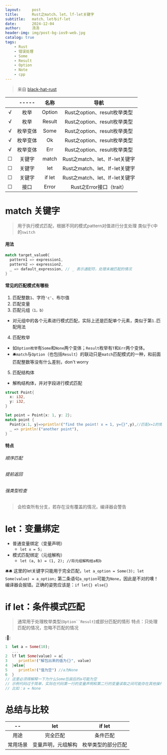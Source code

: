 ```yaml
---
layout:     post
title:      Rust之match、let、lf-let关键字
subtitle:   match、let与if-let
date:       2024-12-04
author:     汤汤
header-img: img/post-bg-ios9-web.jpg
catalog: true
tags:
    - Rust
    - 错误处理
    - Some
    - Result
    - Option
    - Note
    - cpp
---
```

> 来自 [black-hat-rust](https://github.com/skerkour/black-hat-rust) 

|   |-----  |   名称|       导航                 |
|:-:|:-----:|:-----:|:-------------------------:|
|√  |枚举    |Option|Rust之option、result枚举类型|
|√  |枚举    |Result|Rust之option、result枚举类型|
|√  |枚举变体|Some  |Rust之option、result枚举类型|
|√  |枚举变体|Ok    |Rust之option、result枚举类型|
|√  |枚举变体|Err   |Rust之option、result枚举类型|
|☐ |关键字  |match |Rust之match、let、lf-let关键字|
|☐ |关键字  |let   |Rust之match、let、lf-let关键字|
|☐ |关键字  |if let|Rust之match、let、lf-let关键字|
|☐ |接口|Error |Rust之Error接口（trait）|

# match 关键字
> 用于执行模式匹配，根据不同的模式pattern对值进行分支处理
> 类似于`C`中的`switch`  

#### 用法
```rust
match target_value0{
  pattern1 => expression1,
  pattern2 => expression2,
  _ => dafault_expression, // _ 表示通配符，处理未被匹配的情况
}
```
#### 常见的匹配模式有哪些
1. 匹配整数`1`、字符`'c'`、布尔值  
2. 匹配变量  
3. 匹配元组`（1，b）`  
  + 对元组中的各个元素进行模式匹配，实际上还是匹配单个元素，类似于第`1.`匹配用法  
4. 匹配枚举  
  + 如`Option枚举`有`Some`和`None`两个变体；`Result`枚举有`T`和`Err`两个变体。  
  + 🛎️`match`与`Option`（也包括`Result`）的联动只是`match`匹配模式的一种，和前面匹配整数等没有什么差别，don't worry  
5. 匹配结构体
  + 解构结构体，并对字段进行模式匹配

```rust
struct Point{
  x: i32,
  y: i32,
}

let point = Point{x: 1, y: 2};
match point {
  Point{x:1, y}=>println!("find the point! x = 1, y={}",y),//匹配x=1的情况，解构y
  _ => println!("another point"),
}
```

#### 特点
###### 顺序匹配
###### 提前返回
###### 强类型检查
> 会检查所有分支，若存在没有覆盖的情况，编译器会警告

# let：变量绑定
+ 普通变量绑定（变量声明）
  + `let x = 5;`
+ 模式匹配绑定（元组解构）
  + `let (a, b) = (1, 2); //将元组解构给a和b`

🛎️🛎️ 这里的let关键字只能用于完全匹配，`let a_option = Some(3); let Some(value) = a_option;` 第二条语句`a_option`可能为`None`，因此是不对的噢！编译器会报错。正确的姿势应该是：`if let{} else{}`

# if let：条件模式匹配
> 通常用于处理枚举类型(`Option``Result`)或部分匹配的情形
> 特点：只处理匹配的情况，忽略不匹配的情况

::chestnut:: 

```rust
1  let a = Some(10);
   ...
2  lf let Some(value) = a{
3     println!("解包出来的值为{}", value)
4  }else{
5     println!("值为空") //a为None
6  }
// 这里必须得解释一下为什么Some包装后的a可能为空
// 示例代码过于简单，实际在代码第一行的变量声明和第二行的变量读取之间可能存在其他操作
// 比如：a = None
```

# 总结与比较

|--      |     let        | if let|
|:------:|:--------------:|:---:|
|用途    |完全匹配         |  条件匹配|
|常用场景|变量声明，元组解构|枚举类型的部分匹配|